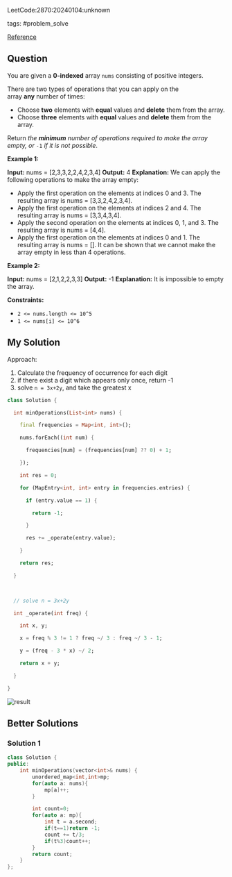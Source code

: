 LeetCode:2870:20240104:unknown

tags: #problem_solve

[Reference](https://leetcode.com/problems/minimum-number-of-operations-to-make-array-empty/description/)

## Question

You are given a **0-indexed** array `nums` consisting of positive integers.

There are two types of operations that you can apply on the array **any** number of times:

- Choose **two** elements with **equal** values and **delete** them from the array.
- Choose **three** elements with **equal** values and **delete** them from the array.

Return _the **minimum** number of operations required to make the array empty, or_ `-1` _if it is not possible_.

**Example 1:**

**Input:** nums = [2,3,3,2,2,4,2,3,4]
**Output:** 4
**Explanation:** We can apply the following operations to make the array empty:
- Apply the first operation on the elements at indices 0 and 3. The resulting array is nums = [3,3,2,4,2,3,4].
- Apply the first operation on the elements at indices 2 and 4. The resulting array is nums = [3,3,4,3,4].
- Apply the second operation on the elements at indices 0, 1, and 3. The resulting array is nums = [4,4].
- Apply the first operation on the elements at indices 0 and 1. The resulting array is nums = [].
It can be shown that we cannot make the array empty in less than 4 operations.

**Example 2:**

**Input:** nums = [2,1,2,2,3,3]
**Output:** -1
**Explanation:** It is impossible to empty the array.

**Constraints:**

- `2 <= nums.length <= 10^5`
- `1 <= nums[i] <= 10^6`
## My Solution

Approach:
1. Calculate the frequency of occurrence for each digit
2. if there exist a digit which appears only once, return -1
3. solve `n = 3x+2y`, and take the greatest x

```dart
class Solution {

  int minOperations(List<int> nums) {

    final frequencies = Map<int, int>();

    nums.forEach((int num) {

      frequencies[num] = (frequencies[num] ?? 0) + 1;

    });

    int res = 0;

    for (MapEntry<int, int> entry in frequencies.entries) {

      if (entry.value == 1) {

        return -1;

      }

      res += _operate(entry.value);

    }

    return res;

  }

  

  // solve n = 3x+2y

  int _operate(int freq) {

    int x, y;

    x = freq % 3 != 1 ? freq ~/ 3 : freq ~/ 3 - 1;

    y = (freq - 3 * x) ~/ 2;

    return x + y;

  }

}
```

![result](https://i.imgur.com/vAnopUd.png)
## Better Solutions

### Solution 1

```cpp
class Solution {
public:
    int minOperations(vector<int>& nums) {
        unordered_map<int,int>mp;
        for(auto a: nums){
            mp[a]++;
        }

        int count=0;
        for(auto a: mp){
            int t = a.second;
            if(t==1)return -1;
            count += t/3;
            if(t%3)count++;
        }
        return count;
    }
};
```